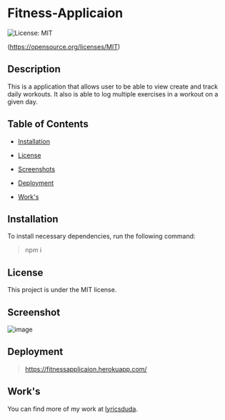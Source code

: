 

# Fitness-Applicaion

![License: MIT](https://img.shields.io/badge/License-MIT-blue.svg)

(https://opensource.org/licenses/MIT)

## Description
This is a application that allows user to be able to view create and track daily workouts. It also is able to log multiple exercises in a workout on a given day.

## Table of Contents

* [Installation](#installation)

 * [License](#license)
 
 * [Screenshots](#screenshots)
 
* [Deployment](#deployment)
     
* [Work's](#work's) 

## Installation

To install necessary dependencies, run the following command:

> npm i

## License

This project is under the MIT license.

## Screenshot

![image](https://user-images.githubusercontent.com/70404735/97768202-d9e77100-1af7-11eb-8e74-3a84135b2f58.png)


## Deployment
        
> https://fitnessapplicaion.herokuapp.com/

## Work's
        
You can find more
of my work at [lyricsduda](https://github.com/lyricsduda).
        
